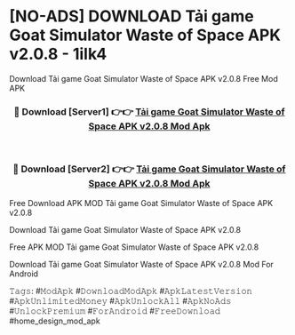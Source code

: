 # [NO-ADS] DOWNLOAD Tải game Goat Simulator Waste of Space APK v2.0.8 - 1ilk4
Download Tải game Goat Simulator Waste of Space APK v2.0.8 Free Mod APK

<div align="center">
<h3>🔴 Download [Server1] 👉👉 <a href="https://apk-comot.site?title=Tải_game_Goat_Simulator_Waste_of_Space_APK_v2.0.8">Tải game Goat Simulator Waste of Space APK v2.0.8 Mod Apk</a></h3><br>

<h3>🔴 Download [Server2] 👉👉 <a href="https://apk-comot.site?title=Tải_game_Goat_Simulator_Waste_of_Space_APK_v2.0.8">Tải game Goat Simulator Waste of Space APK v2.0.8 Mod Apk</a></h3>
</div>


Free Download APK MOD Tải game Goat Simulator Waste of Space APK v2.0.8

Download Tải game Goat Simulator Waste of Space APK v2.0.8 

Free APK MOD Tải game Goat Simulator Waste of Space APK v2.0.8 

Download Tải game Goat Simulator Waste of Space APK v2.0.8 Mod For Android

𝚃𝚊𝚐𝚜: #𝙼𝚘𝚍𝙰𝚙𝚔 #𝙳𝚘𝚠𝚗𝚕𝚘𝚊𝚍𝙼𝚘𝚍𝙰𝚙𝚔 #𝙰𝚙𝚔𝙻𝚊𝚝𝚎𝚜𝚝𝚅𝚎𝚛𝚜𝚒𝚘𝚗 #𝙰𝚙𝚔𝚄𝚗𝚕𝚒𝚖𝚒𝚝𝚎𝚍𝙼𝚘𝚗𝚎𝚢 #𝙰𝚙𝚔𝚄𝚗𝚕𝚘𝚌𝚔𝙰𝚕𝚕 #𝙰𝚙𝚔𝙽𝚘𝙰𝚍𝚜 #𝚄𝚗𝚕𝚘𝚌𝚔𝙿𝚛𝚎𝚖𝚒𝚞𝚖 #𝙵𝚘𝚛𝙰𝚗𝚍𝚛𝚘𝚒𝚍 #𝙵𝚛𝚎𝚎𝙳𝚘𝚠𝚗𝚕𝚘𝚊𝚍 #home_design_mod_apk